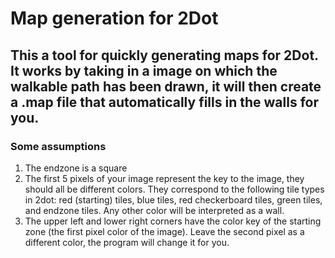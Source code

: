 # Map generation for 2Dot

## This a tool for quickly generating maps for 2Dot.  It works by taking in a image on which the walkable path has been drawn, it will then create a .map file that automatically fills in the walls for you.

### Some assumptions
1.  The endzone is a square
2.  The first 5 pixels of your image represent the key to the image, they should all be different colors.  They correspond to the following tile types in 2dot: red (starting) tiles, blue tiles, red checkerboard tiles, green tiles, and endzone tiles.  Any other color will be interpreted as a wall.
3.  The upper left and lower right corners have the color key of the starting zone (the first pixel color of the image).  Leave the second pixel as a different color, the program will change it for you.

